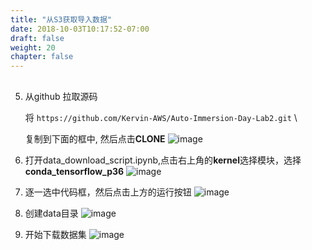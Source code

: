 ```yaml
---
title: "从S3获取导入数据"
date: 2018-10-03T10:17:52-07:00
draft: false
weight: 20
chapter: false
---
```

<div style="text-align: center"><h2></h2></div>

5.	从github 拉取源码
    
    将 `https://github.com/Kervin-AWS/Auto-Immersion-Day-Lab2.git` \
    
    复制到下面的框中, 然后点击**CLONE**
    ![image](/images/pngs/008.png)

6.	打开data_download_script.ipynb,点击右上角的**kernel**选择模块，选择**conda_tensorflow_p36**
     ![image](/images/pngs/009.png)

7.	逐一选中代码框，然后点击上方的运行按钮
     ![image](/images/pngs/010.png)

8.	创建data目录
     ![image](/images/pngs/011.png)

9.	开始下载数据集
    ![image](/images/pngs/012.png)